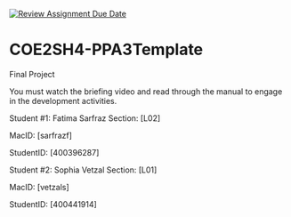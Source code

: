 [![Review Assignment Due Date](https://classroom.github.com/assets/deadline-readme-button-24ddc0f5d75046c5622901739e7c5dd533143b0c8e959d652212380cedb1ea36.svg)](https://classroom.github.com/a/gUachAgg)
# COE2SH4-PPA3Template
Final Project 

You must watch the briefing video and read through the manual to engage in the development activities.

Student #1: Fatima Sarfraz
Section: [L02]

MacID: [sarfrazf]

StudentID: [400396287]

Student #2: Sophia Vetzal
Section: [L01]

MacID: [vetzals]

StudentID: [400441914]
